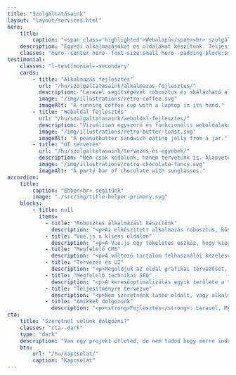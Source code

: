 ```yaml
---
title: "Szolgáltatásaink"
layout: "layout/services.html"
hero:
    title:
        caption: "<span class='highlighted'>Webalapú</span><br> szolgáltatásokat"
    description: "Egyedi alkalmazásokat és oldalakat készítünk. Teljesítményorientált, jól továbbfejleszthető és megbízható rendszereket."
    classes: "hero--center hero--font-size:small hero--padding-block:small"
testimonial:
    classes: "l-testimonial--secondary"
    cards:
        - title: "Alkalmazás fejlesztés"
          url: "/hu/szolgaltatasaink/alkalmazas-fejlesztes/"
          description: "Laravel segítségével robusztus és skálázható alkalmazásokat készítünk, megbízható funkciókkal, intuitív felhasználói felülettel, biztonságos háttérrendszerrel. "
          image: "/img/illustrations/retro-coffee.svg"
          imageAlt: "A running coffee cup with a laptop in its hand."
        - title: "Weboldal fejlesztés"
          url: "/hu/szolgaltatasaink/weboldal-fejlesztes/"
          description: "Vizuálisan egyszerű és funkcionális weboldalakat készítünk, ahol a teljesítmény van a középpontban. WordPress-t és Eleventy-t használunk, a felmerült igények kielégítésére."
          image: "/img/illustrations/retro-butter-toast.svg"
          imageAlt: "A peanutbutter sandwich eating jelly from a jar."
        - title: "UI tervezés"
          url: "/hu/szolgaltatasaink/tervezes-es-egyebek/"
          description: "Nem csak kódolunk, hanem tervezünk is. Alapvető célunk, hogy egy funkcionális és egyszerűen érthető felhasználói felület készüljön. Ezenkívül számos, egyéb a webhez köthető dologban is tudunk segíteni."
          image: "/img/illustrations/retro-chocolate-fancy.svg"
          imageAlt: "A party bar of chocolate with sunglasses."
accordion:
    title:
        caption: "Ebben<br> segítünk"
        image: "./src/img/title-helper-primary.svg"
    blocks:
        - title: null
          items:
            - title: "Robosztus alkalmazást készítünk"
              description: "<p>Az elkészített alkalmazás robosztus, könnyen bővíthető, biztoságos lesz. Erről mi és a Laravel keretrendszer gondoskodik.</p>"
            - title: "Vue.js a kliens oldalon"
              description: "<p>A Vue.js egy tökéletes eszköz, hogy kiegészítsük Laravel-t front-end oldalról. Rugalmas UI felületeket készítünk majd vele.</p>"
            - title: "Megfelelő CMS"
              description: "<p>A változó tartalom felhasználói kezelése alapvető egy jó weboldal esetében. Ha CMS-ről van szó, mi WordPress-t használunk.</p>"
            - title: "Tervezés és UI"
              description: "<p>Megoldjuk az oldal grafikai tervezését. Felmérjük és számításba vesszük a konkurenciát, a trendeket.</p>"
            - title: "Megfelelő technikai SEO"
              description: "<p>A keresőoptimalizálás egyik területe a technikai oldal. Igyekszünk, hogy az elkészült oldallal ne okozzon hátrányt ezen a területen.</p>"
            - title: "Teljesítményre tervezve"
              description: "<p>Nem szeretnénk lassú oldalt, vagy alkalmazást kiadni a kezünkből. Ami kikerül, az optimalizált lesz!</p>"
            - title: "Amikkel dolgozunk"
              description: "<p><strong>Fejlesztés</strong>: Laravel, MySQL, Redis, Vue.js, Alpine.js, Bootstrap, Root, Bazar, Spruce CSS, Webpack, Yarn, npm.</p><p><strong>Integráció</strong>: PayPal, Braintree, Stripe, SimplePay, MailChimp, Google Maps, Google Tag Manager.</p><p><strong>Szerver</strong>: Netlify, A2 Hosting, Laravel Forge, AWS.</p>"
cta:
    title: "Szeretnél velünk dolgozni?"
    classes: "cta--dark"
    type: "dark"
    description: "Van egy projekt ötleted, de nem tudod hogy merre indulj? Írj, nekünk a részletekkel, hátha tudunk segíteni!"
    btn:
        url: "/hu/kapcsolat/"
        caption: "Kapcsolat"
---
```

